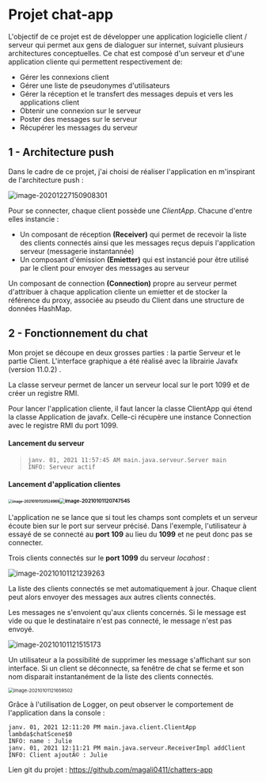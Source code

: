 # Projet chat-app

L'objectif de ce projet est de développer une application logicielle client / serveur qui permet aux gens de dialoguer sur internet, suivant plusieurs architectures conceptuelles. Ce chat est composé d'un serveur et d'une application cliente qui permettent respectivement de: 

- Gérer les connexions client
- Gérer une liste de pseudonymes d'utilisateurs
- Gérer la réception et le transfert des messages depuis et vers les applications client
- Obtenir une connexion sur le serveur
- Poster des messages sur le serveur
- Récupérer les messages du serveur

## 1 - Architecture push

Dans le cadre de ce projet, j'ai choisi de réaliser l'application en m'inspirant de l'architecture push : 

![image-20201227150908301](C:\Users\magal\AppData\Roaming\Typora\typora-user-images\image-20201227150908301.png)

Pour se connecter, chaque client possède une _ClientApp_. Chacune d'entre elles instancie :

- Un composant de réception __(Receiver)__ qui permet de recevoir la liste des clients connectés ainsi que les messages reçus depuis l'application serveur (messagerie instantannée)
- Un composant d'émission __(Emietter)__ qui est instancié pour être utilisé par le client pour envoyer des messages au serveur 



Un composant de connection __(Connection)__ propre au serveur permet  d'attribuer à chaque application cliente un emietter et de stocker la référence du proxy, associée au  pseudo du Client dans une  structure de données HashMap.



## 2 - Fonctionnement du chat



Mon projet se découpe en deux grosses parties : la partie Serveur et le partie Client. L'interface graphique a été réalisé avec la librairie Javafx (version 11.0.2) . 

La classe serveur permet de lancer un serveur local sur le port 1099 et de créer un registre RMI. 

Pour lancer l'application cliente, il faut lancer la classe ClientApp qui étend la classe Application de javafx. Celle-ci récupère une instance Connection avec le registre RMI du port 1099. 

#### Lancement du serveur 

> ```
> janv. 01, 2021 11:57:45 AM main.java.serveur.Server main
> INFO: Serveur actif
> ```

#### Lancement d'application clientes

#### <img src="C:\Users\magal\AppData\Roaming\Typora\typora-user-images\image-20210101120524969.png" alt="image-20210101120524969" style="zoom:50%;" /><img src="C:\Users\magal\AppData\Roaming\Typora\typora-user-images\image-20210101120747545.png" alt="image-20210101120747545" style="zoom:70%;" />

L'application ne se lance que si tout les champs sont complets et un serveur écoute bien sur le port sur serveur précisé. Dans l'exemple, l'utilisateur à essayé de se connecté au __port 109__ au lieu du __1099__ et ne peut donc pas se connecter. 

Trois clients connectés sur le __port 1099__ du serveur _locahost_ :

![image-20210101121239263](C:\Users\magal\AppData\Roaming\Typora\typora-user-images\image-20210101121239263.png) 

La liste des clients connectés se met automatiquement à jour. Chaque client peut alors envoyer des messages aux autres clients connectés. 

Les messages ne s'envoient qu'aux clients concernés. Si le message est vide ou que le destinataire n'est pas connecté, le message n'est pas envoyé. 

![image-20210101121515173](C:\Users\magal\AppData\Roaming\Typora\typora-user-images\image-20210101121515173.png)



Un utilisateur a la possibilité de supprimer les message s'affichant sur son interface. Si un client se déconnecte, sa fenêtre de chat se ferme et son nom disparait instantanément de la liste des clients connectés. 

<img src="C:\Users\magal\AppData\Roaming\Typora\typora-user-images\image-20210101121659502.png" alt="image-20210101121659502" style="zoom:67%;" />



Grâce à l'utilisation de Logger, on peut observer le comportement de l'application dans la console : 

```
janv. 01, 2021 12:11:20 PM main.java.client.ClientApp lambda$chatScene$0
INFO: name : Julie
janv. 01, 2021 12:11:21 PM main.java.serveur.ReceiverImpl addClient
INFO: Client ajoutÃ© : Julie
```



Lien git du projet : https://github.com/magali0411/chatters-app